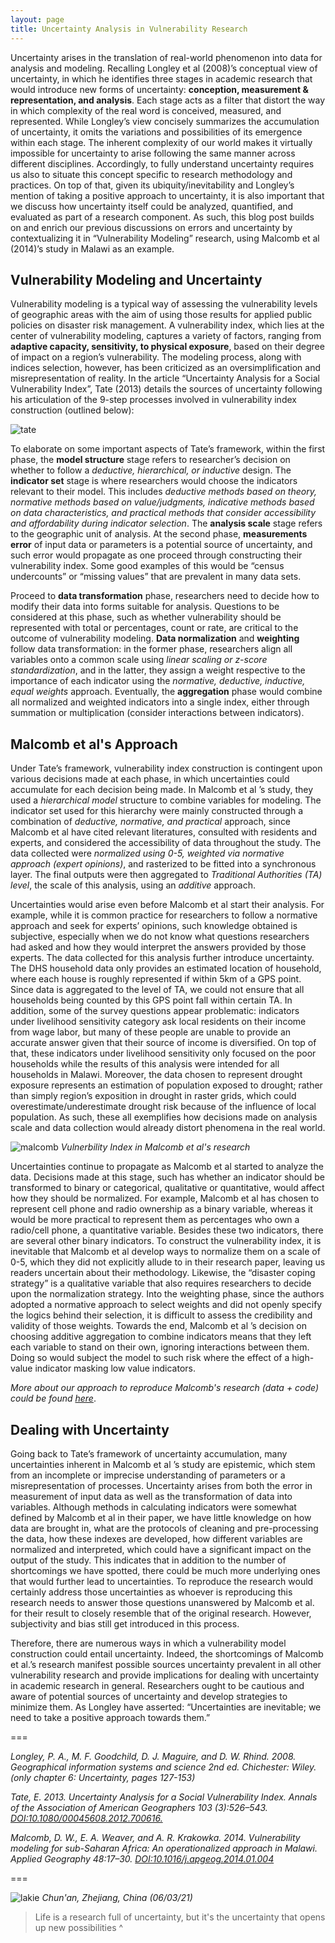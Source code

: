 ```yaml
---
layout: page
title: Uncertainty Analysis in Vulnerability Research
---
```


Uncertainty arises in the translation of real-world phenomenon into data for analysis and modeling. Recalling Longley et al (2008)’s conceptual view of uncertainty, in which he identifies three stages in academic research that would introduce new forms of uncertainty: **conception, measurement & representation, and analysis**. Each stage acts as a filter that distort the way in which complexity of the real word is conceived, measured, and represented. While Longley’s view concisely summarizes the accumulation of uncertainty, it omits the variations and possibilities of its emergence within each stage. The inherent complexity of our world makes it virtually impossible for uncertainty to arise following the same manner across different disciplines. Accordingly, to fully understand uncertainty requires us also to situate this concept specific to research methodology and practices. On top of that, given its ubiquity/inevitability and Longley’s mention of taking a positive approach to uncertainty, it is also important that we discuss how uncertainty itself could be analyzed, quantified, and evaluated as part of a research component. As such, this blog post builds on and enrich our previous discussions on errors and uncertainty by contextualizing it in “Vulnerability Modeling” research, using Malcomb et al (2014)’s study in Malawi as an example.

## Vulnerability Modeling and Uncertainty

Vulnerability modeling is a typical way of assessing the vulnerability levels of geographic areas with the aim of using those results for applied public policies on disaster risk management. A vulnerability index, which lies at the center of vulnerability modeling, captures a variety of factors, ranging from **adaptive capacity, sensitivity, to physical exposure**, based on their degree of impact on a region’s vulnerability. The modeling process, along with indices selection, however, has been criticized as an oversimplification and misrepresentation of reality. In the article “Uncertainty Analysis for a Social Vulnerability Index”, Tate (2013) details the sources of uncertainty following his articulation of the 9-step processes involved in vulnerability index construction (outlined below):

![tate](../assets/tate.png)

To elaborate on some important aspects of Tate’s framework, within the first phase, the **model structure** stage refers to researcher’s decision on whether to follow a *deductive, hierarchical, or inductive* design. The **indicator set** stage is where researchers would choose the indicators relevant to their model. This includes *deductive methods based on theory, normative methods based on value/judgments, indicative methods based on data characteristics, and practical methods that consider accessibility and affordability during indicator selection*. The **analysis scale** stage refers to the geographic unit of analysis. At the second phase, **measurements error** of input data or parameters is a potential source of uncertainty, and such error would propagate as one proceed through constructing their vulnerability index. Some good examples of this would be “census undercounts” or “missing values” that are prevalent in many data sets.

Proceed to **data transformation** phase, researchers need to decide how to modify their data into forms suitable for analysis. Questions to be considered at this phase, such as whether vulnerability should be represented with total or percentages, count or rate, are critical to the outcome of vulnerability modeling. **Data normalization** and **weighting** follow data transformation: in the former phase, researchers align all variables onto a common scale using *linear scaling or z-score standardization*, and in the latter, they assign a weight respective to the importance of each indicator using the *normative, deductive, inductive, equal weights* approach. Eventually, the **aggregation** phase would combine all normalized and weighted indicators into a single index, either through summation or multiplication (consider interactions between indicators).

## Malcomb et al's Approach

Under Tate’s framework, vulnerability index construction is contingent upon various decisions made at each phase, in which uncertainties could accumulate for each decision being made. In Malcomb et al ’s study, they used a *hierarchical model* structure to combine variables for modeling. The indicator set used for this hierarchy were mainly constructed through a combination of *deductive, normative, and practical* approach, since Malcomb et al have cited relevant literatures, consulted with residents and experts, and considered the accessibility of data throughout the study. The data collected were *normalized using 0-5, weighted via normative approach (expert opinions)*, and rasterized to be fitted into a synchronous layer. The final outputs were then aggregated to *Traditional Authorities (TA) level*, the scale of this analysis, using an *additive* approach.

Uncertainties would arise even before Malcomb et al start their analysis. For example, while it is common practice for researchers to follow a normative approach and seek for experts’ opinions, such knowledge obtained is subjective, especially when we do not know what questions researchers had asked and how they would interpret the answers provided by those experts. The data collected for this analysis further introduce uncertainty. The DHS household data only provides an estimated location of household, where each house is roughly represented if within 5km of a GPS point. Since data is aggregated to the level of TA, we could not ensure that all households being counted by this GPS point fall within certain TA. In addition, some of the survey questions appear problematic: indicators under livelihood sensitivity category ask local residents on their income from wage labor, but many of these people are unable to provide an accurate answer given that their source of income is diversified. On top of that, these indicators under livelihood sensitivity only focused on the poor households while the results of this analysis were intended for all households in Malawi. Moreover, the data chosen to represent drought exposure represents an estimation of population exposed to drought; rather than simply region’s exposition in drought in raster grids, which could overestimate/underestimate drought risk because of the influence of local population. As such, these all exemplifies how decisions made on analysis scale and data collection would already distort phenomena in the real world.

![malcomb](../assets/malcomb.png)
*Vulnerbility Index in Malcomb et al's research*

Uncertainties continue to propagate as Malcomb et al started to analyze the data. Decisions made at this stage, such has whether an indicator should be transformed to binary or categorical, qualitative or quantitative, would affect how they should be normalized. For example, Malcomb et al has chosen to represent cell phone and radio ownership as a binary variable, whereas it would be more practical to represent them as percentages who own a radio/cell phone, a quantitative variable. Besides these two indicators, there are several other binary indicators. To construct the vulnerability index, it is inevitable that Malcomb et al develop ways to normalize them on a scale of 0-5, which they did not explicitly allude to in their research paper, leaving us readers uncertain about their methodology. Likewise, the “disaster coping strategy” is a qualitative variable that also requires researchers to decide upon the normalization strategy. Into the weighting phase, since the authors adopted a normative approach to select weights and did not openly specify the logics behind their selection, it is difficult to assess the credibility and validity of those weights. Towards the end, Malcomb et al ’s decision on choosing additive aggregation to combine indicators means that they left each variable to stand on their own, ignoring interactions between them. Doing so would subject the model to such risk where the effect of a high-value indicator masking low value indicators.

*More about our approach to reproduce Malcomb's research (data + code) could be found [here](https://github.com/emilyzhou112/RPr-Malcomb-2014)*.

## Dealing with Uncertainty

Going back to Tate’s framework of uncertainty accumulation, many uncertainties inherent in Malcomb et al ’s study are epistemic, which stem from an incomplete or imprecise understanding of parameters or a misrepresentation of processes. Uncertainty arises from both the error in measurement of input data as well as the transformation of data into variables. Although methods in calculating indicators were somewhat defined by Malcomb et al in their paper, we have little knowledge on how data are brought in, what are the protocols of cleaning and pre-processing the data, how these indexes are developed, how different variables are normalized and interpreted, which could have a significant impact on the output of the study. This indicates that in addition to the number of shortcomings we have spotted, there could be much more underlying ones that would further lead to uncertainties. To reproduce the research would certainly address those uncertainties as whoever is reproducing this research needs to answer those questions unanswered by Malcomb et al. for their result to closely resemble that of the original research. However, subjectivity and bias still get introduced in this process.

Therefore, there are numerous ways in which a vulnerability model construction could entail uncertainty. Indeed, the shortcomings of Malcomb et al.’s research manifest possible sources uncertainty prevalent in all other vulnerability research and provide implications for dealing with uncertainty in academic research in general. Researchers ought to be cautious and aware of potential sources of uncertainty and develop strategies to minimize them. As Longley have asserted:  “Uncertainties are inevitable; we need to take a positive approach towards them.”


===

*Longley, P. A., M. F. Goodchild, D. J. Maguire, and D. W. Rhind. 2008. Geographical information systems and science 2nd ed. Chichester: Wiley. (only chapter 6: Uncertainty, pages 127-153)*

*Tate, E. 2013. Uncertainty Analysis for a Social Vulnerability Index. Annals of the Association of American Geographers 103 (3):526–543. [DOI:10.1080/00045608.2012.700616.](https://www.tandfonline.com/doi/full/10.1080/00045608.2012.700616)*

*Malcomb, D. W., E. A. Weaver, and A. R. Krakowka. 2014. Vulnerability modeling for sub-Saharan Africa: An operationalized approach in Malawi. Applied Geography 48:17–30. [DOI:10.1016/j.apgeog.2014.01.004](https://www.sciencedirect.com/science/article/abs/pii/S0143622814000058?via%3Dihub)*

===

![lakie](../assets/IMG_7527.JPG)
*Chun'an, Zhejiang, China (06/03/21)*

> Life is a research full of uncertainty, but it's the uncertainty that opens up new possibilities ^
